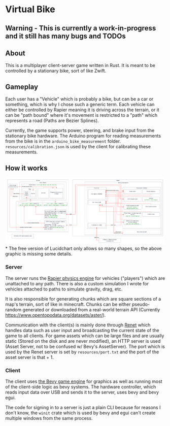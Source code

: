 # Virtual Bike

## Warning - This is currently a work-in-progress and it still has many bugs and TODOs

## About

This is a multiplayer client-server game written in Rust. It is meant to be controlled by a stationary bike, sort of like Zwift.

## Gameplay

Each user has a "Vehicle" which is probably a bike, but can be a car or something, which is why I chose such a generic term. Each vehicle can either be controlled by Rapier meaning it is driving across the terrain, or it can be "path bound" where it's movement is restricted to a "path" which represents a road (Paths are Bezier Splines).

Currently, the game supports power, steering, and brake input from the stationary bike hardware. The Arduino program for reading measurements from the bike is in the `arduino_bike_measurement` folder. `resources/calibration.json` is used by the client for calibrating these measurements.

## How it works

<img src="block_diagram_non_transparent.png"></img>
\* The free version of Lucidchart only allows so many shapes, so the above graphic is missing some details.

### Server

The server runs the <a href="https://crates.io/crates/rapier3d">Rapier physics engine</a> for vehicles ("players") which are unattached to any path.
There is also a custom simulation I wrote for vehicles attached to paths to simulate gravity, drag, etc.

It is also responsible for generating chunks which are square sections of a map's terrain, sort of like in minecraft. Chunks can be either pseudo-random generated or downloaded from a real-world terrain API (Currently <a href="https://www.opentopodata.org/datasets/aster/">https://www.opentopodata.org/datasets/aster/</a>).

Communication with the client(s) is mainly done through <a href="https://crates.io/crates/renet">Renet</a> which handles data such as user input and broadcasting the current state of the game to all clients. For game assets which can be large files and are usually static (Stored on the disk and are never modified), an HTTP server is used (Asset Server, not to be confused w/ Bevy's AssetServer). The port which is used by the Renet server is set by `resources/port.txt` and the port of the asset server is that + 1.

### Client

The client uses <a href="https://bevyengine.org/">the Bevy game engine</a> for graphics as well as running most of the client-side logic as bevy systems. The hardware controller, which reads input data over USB and sends it to the server, uses bevy and bevy egui.

The code for signing in to a server is just a plain CLI because for reasons I don't know, the `winit` crate which is used by bevy and egui can't create multiple windows from the same process.